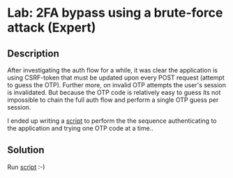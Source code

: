 # Lab: 2FA bypass using a brute-force attack (Expert)
## Description

After investigating the auth flow for a while, it was clear the application is using CSRF-token that must be updated upon every POST request (attempt to guess the OTP). Further more, on invalid OTP attempts the user's session is invalidated. But because the OTP code is relatively easy to guess its not impossible to chain the full auth flow and perform a single OTP guess per session.

I ended up writing a [script](10-brute-force.py) to perform the the sequence authenticating to the application and trying one OTP code at a time..

## Solution
Run [script](10-brute-force.py) :-) 

